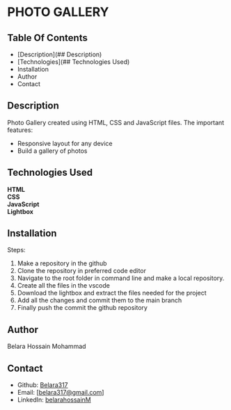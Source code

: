 # PHOTO GALLERY
 
 ## Table Of Contents
 * [Description](## Description)
 * [Technologies](## Technologies Used)
 * Installation
 * Author
 * Contact

 ## Description
   Photo Gallery created using HTML, CSS and JavaScript files. The important features:
   - Responsive layout for any device
   - Build a gallery of photos 
   
## Technologies Used
**HTML**<br>
**CSS**<br>
**JavaScript**<br>
**Lightbox**

## Installation
Steps:

1. Make a repository in the github 
2. Clone the repository in preferred code editor
3. Navigate to the root folder in command line and make a local repository.
4. Create all the files in the vscode
5. Download the lightbox and extract the files needed for the project
6. Add all the changes and commit them to the main branch
7. Finally push the commit the github repository  

## Author
Belara Hossain Mohammad

## Contact
* Github: [Belara317](https://github.com/Belara317)
* Email: [belara317@gmail.com]
* LinkedIn: [belarahossainM](https://www.linkedin.com/in/belarahossainmohammad)